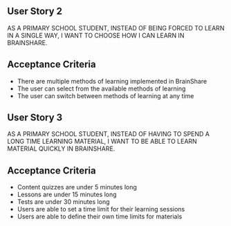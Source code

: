 ## User Story 2
AS A PRIMARY SCHOOL STUDENT, INSTEAD OF BEING FORCED TO LEARN IN A SINGLE WAY, I WANT TO CHOOSE HOW I CAN LEARN IN BRAINSHARE.

## Acceptance Criteria
* There are multiple methods of learning implemented in BrainShare
* The user can select from the available methods of learning
* The user can switch between methods of learning at any time

## User Story 3
AS A PRIMARY SCHOOL STUDENT, INSTEAD OF HAVING TO SPEND A LONG TIME LEARNING MATERIAL, I WANT TO BE ABLE TO LEARN MATERIAL QUICKLY IN BRAINSHARE.

## Acceptance Criteria
* Content quizzes are under 5 minutes long
* Lessons are under 15 minutes long
* Tests are under 30 minutes long
* Users are able to set a time limit for their learning sessions
* Users are able to define their own time limits for materials